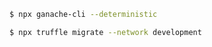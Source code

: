 ```bash
$ npx ganache-cli --deterministic
```

```bash
$ npx truffle migrate --network development
```
